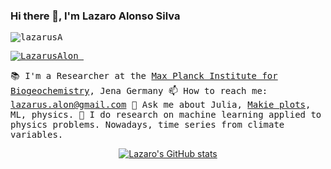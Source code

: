 ### Hi there 👋, I'm Lazaro Alonso Silva
<samp>
 <p align="left"> <img src="https://komarev.com/ghpvc/?username=lazarusA&label=Profile%20views&color=0e75b6&style=flat" alt="lazarusA" /> </p>

<p align="left"> <a href="https://twitter.com/LazarusAlon_" target="blank"><img src="https://img.shields.io/twitter/follow/LazarusAlon_?logo=twitter&style=for-the-badge" alt="LazarusAlon_" /></a> </p>
  
📚 I'm a Researcher at the [Max Planck Institute for Biogeochemistry](https://www.bgc-jena.mpg.de/bgi/index.php/Main/HomePage), Jena Germany
📫 How to reach me: lazarus.alon@gmail.com
💬 Ask me about Julia, [Makie plots](https://lazarusa.github.io/BeautifulMakie/), ML, physics. 
🧠 I do research on machine learning applied to physics problems. Nowadays, time series from climate variables. 
  
</samp>
<center>
  
[![Lazaro's GitHub stats](https://github-readme-stats.vercel.app/api?username=lazarusA&count_private=true&show_icons=true)](https://github-readme-stats.vercel.app/api?username=lazarusA&count_private=true&show_icons=true)

</center>

<!--
**lazarusA/lazarusA** is a ✨ _special_ ✨ repository because its `README.md` (this file) appears on your GitHub profile.

Here are some ideas to get you started:

- 🔭 I’m currently working on ...
- 🌱 I’m currently learning ...
- 👯 I’m looking to collaborate on ...
- 🤔 I’m looking for help with ...
- 💬 Ask me about ...
- 📫 How to reach me: ...
- 😄 Pronouns: ...
- ⚡ Fun fact: ...
-->
